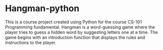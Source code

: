 # Hangman-python
This is a course project created using Python for the course CS-101 Programming fundamental. Hangman is a word-guessing game where the player tries to guess a hidden word by suggesting letters one at a time. The game begins with an introduction function that displays the rules and instructions to the player.
